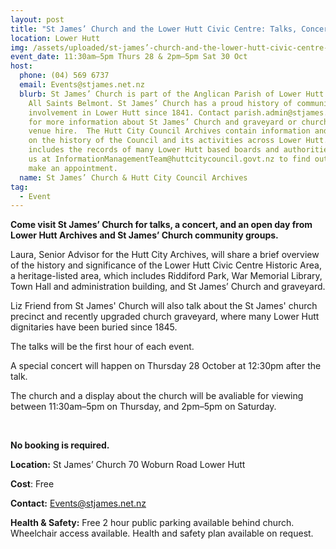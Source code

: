 ```yaml
---
layout: post
title: "St James’ Church and the Lower Hutt Civic Centre: Talks, Concert & Open Day"
location: Lower Hutt
img: /assets/uploaded/st-james’-church-and-the-lower-hutt-civic-centre-talks-concert-and-open-day.jpg
event_date: 11:30am–5pm Thurs 28 & 2pm–5pm Sat 30 Oct
host:
  phone: (04) 569 6737
  email: Events@stjames.net.nz
  blurb: St James’ Church is part of the Anglican Parish of Lower Hutt along with
    All Saints Belmont. St James’ Church has a proud history of community
    involvement in Lower Hutt since 1841. Contact parish.admin@stjames.net.nz
    for more information about St James’ Church and graveyard or church/hall
    venue hire.  The Hutt City Council Archives contain information and records
    on the history of the Council and its activities across Lower Hutt. This
    includes the records of many Lower Hutt based boards and authorities. Email
    us at InformationManagementTeam@huttcitycouncil.govt.nz to find out more or
    make an appointment.
  name: St James’ Church & Hutt City Council Archives
tag:
  - Event
---
```

**Come visit St James’ Church for talks, a concert, and an open day from Lower Hutt Archives and St James’ Church community groups.**

Laura, Senior Advisor for the Hutt City Archives, will share a brief overview of the history and significance of the Lower Hutt Civic Centre Historic Area, a heritage-listed area, which includes Riddiford Park, War Memorial Library, Town Hall and administration building, and St James’ Church and graveyard. 

Liz Friend from St James' Church will also talk about the St James' church precinct and recently upgraded church graveyard, where many Lower Hutt dignitaries have been buried since 1845.

The talks will be the first hour of each event. 

A special concert will happen on Thursday 28 October at 12:30pm after the talk. 

The church and a display about the church will be avaliable for viewing between 11:30am–5pm on Thursday, and 2pm–5pm on Saturday. 

<br>

**No booking is required.** 

**Location:** St James’ Church 70 Woburn Road Lower Hutt

**Cost**: Free

**Contact:** Events@stjames.net.nz

**Health & Safety:** Free 2 hour public parking available behind church. Wheelchair access available. Health and safety plan available on request.